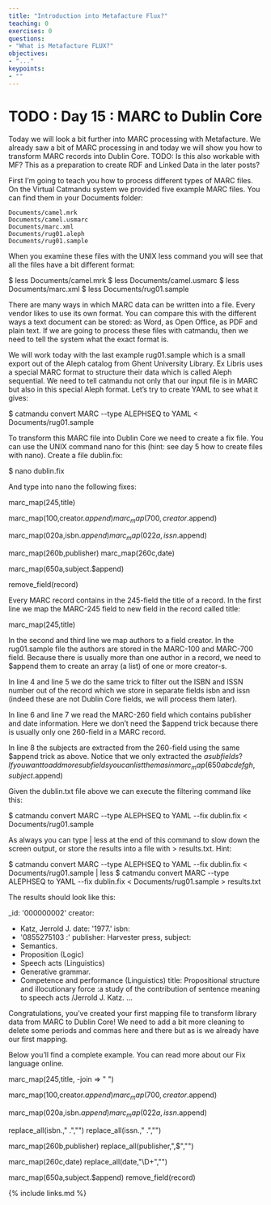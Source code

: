```yaml
---
title: "Introduction into Metafacture Flux?"
teaching: 0
exercises: 0
questions:
- "What is Metafacture FLUX?"
objectives:
- "..."
keypoints:
- ""
---
```

# TODO : Day 15 : MARC to Dublin Core

Today we will look a bit further into MARC processing with Metafacture. We already saw a bit of MARC processing in and today we will show you how to transform MARC records into Dublin Core. TODO: Is this also workable with MF? This as a preparation to create RDF and Linked Data in the later posts?

First I’m going to teach you how to process different types of MARC files. On the Virtual Catmandu system we provided five  example MARC files. You can find them in your Documents folder:

    Documents/camel.mrk
    Documents/camel.usmarc
    Documents/marc.xml
    Documents/rug01.aleph
    Documents/rug01.sample

When you examine these files with the UNIX less command you will see that all the files have a bit different format:

$ less Documents/camel.mrk
$ less Documents/camel.usmarc
$ less Documents/marc.xml
$ less Documents/rug01.sample

There are many ways in which MARC data can be written into a file. Every vendor likes to use its own format. You can compare this with the different ways a text document can be stored: as Word, as Open Office, as PDF and plain text. If we are going to process these files with catmandu, then we need to tell the system what the exact format is.

We will work today with the last example rug01.sample which is a small export out of the Aleph catalog from Ghent University Library. Ex Libris uses a special MARC format to structure their data which is called Aleph sequential. We need to tell catmandu not only that our input file is in MARC but also in this special Aleph format. Let’s try to create YAML to see what it gives:

$ catmandu convert MARC --type ALEPHSEQ to YAML < Documents/rug01.sample

To transform this MARC file into Dublin Core we need to create a fix file. You can use the UNIX command nano for this (hint: see day 5 how to create files with nano). Create a file dublin.fix:

$ nano dublin.fix

And type into nano the following fixes:

marc_map(245,title)

marc_map(100,creator.$append)
marc_map(700,creator.$append)

marc_map(020a,isbn.$append)
marc_map(022a,issn.$append)

marc_map(260b,publisher)
marc_map(260c,date)

marc_map(650a,subject.$append)

remove_field(record)

Every MARC record contains in the 245-field the title of a record. In the first line we map the MARC-245 field to new field in the record called title:

marc_map(245,title)

In the second and third line we map authors to a field creator. In the rug01.sample file the authors are stored in the MARC-100 and MARC-700 field. Because there is usually more than one author in a record, we need to $append them to create an array (a list) of one or more creator-s.

In line 4 and line 5 we do the same trick to filter out the ISBN and ISSN number out of the record which we store in separate fields isbn and issn (indeed these are not Dublin Core fields, we will process them later).

In line 6 and line 7 we read the MARC-260 field which contains publisher and date information. Here we don’t need the $append trick because there is usually only one 260-field in a MARC record.

In line 8 the subjects are extracted from the 260-field using the same $append trick as above. Notice that we only extracted the $a subfields? If you want to add more subfields you can list them as in marc_map(650abcdefgh,subject.$append)

Given the dublin.txt file above we can execute the filtering command like this:

$ catmandu convert MARC --type ALEPHSEQ to YAML --fix dublin.fix < Documents/rug01.sample

As always you can type | less at the end of this command to slow down the screen output, or store the results into a file with > results.txt. Hint:

$ catmandu convert MARC --type ALEPHSEQ to YAML --fix dublin.fix < Documents/rug01.sample | less
$ catmandu convert MARC --type ALEPHSEQ to YAML --fix dublin.fix < Documents/rug01.sample > results.txt

The results should look like this:

_id: '000000002'
creator:
- Katz, Jerrold J.
date: '1977.'
isbn:
- '0855275103 :'
publisher: Harvester press,
subject:
- Semantics.
- Proposition (Logic)
- Speech acts (Linguistics)
- Generative grammar.
- Competence and performance (Linguistics)
title: Propositional structure and illocutionary force :a study of the contribution of sentence meaning to speech acts /Jerrold J. Katz.
...

Congratulations, you’ve created your first mapping file to transform library data from MARC to Dublin Core! We need to add a bit more cleaning to delete some periods and commas here and there but as is we already have our first mapping.

Below you’ll find a complete example. You can read more about our Fix language online.

marc_map(245,title, -join => " ")

marc_map(100,creator.$append)
marc_map(700,creator.$append)

marc_map(020a,isbn.$append)
marc_map(022a,issn.$append)

replace_all(isbn.," .","")
replace_all(issn.," .","")

marc_map(260b,publisher)
replace_all(publisher,",$","")

marc_map(260c,date)
replace_all(date,"\D+","")

marc_map(650a,subject.$append)
remove_field(record)

{% include links.md %}

